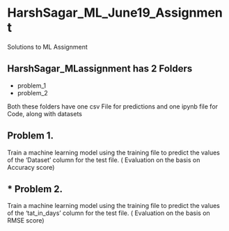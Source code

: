 # HarshSagar_ML_June19_Assignment
Solutions to ML Assignment


## HarshSagar_MLassignment has 2 Folders
* problem_1
* problem_2

Both these folders have one csv File for predictions and one ipynb file for Code, along with datasets 

## Problem 1. 
Train a machine learning model using the training file to predict the values of the ‘Dataset’ column for the test file. ( Evaluation on the basis on Accuracy score)

## * Problem 2.
Train a machine learning model using the training file to predict the values of the ‘tat_in_days’ column for the test file. ( Evaluation on the basis on RMSE score)
